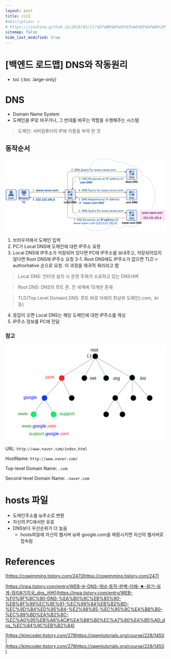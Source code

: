 ```yaml
---
layout: post
title: cs11
#description: >
# https://jinshine.github.io/2018/05/17/%EC%BB%B4%ED%93%A8%ED%84%B0%20%EA%B8%B0%EC%B4%88/%EB%A9%94%EB%AA%A8%EB%A6%AC%EA%B5%AC%EC%A1%B0/
sitemap: false
hide_last_modified: true
---
```

# [백엔드 로드맵] DNS와 작동원리

* toc
{:toc .large-only}

# DNS

- Domain Name System
- 도메인을 IP로 바꾸거나, 그 반대를 바꾸는 역할을 수행해주는 시스템

> 도메인: 서버컴퓨터의 IP에 이름을 부여 한 것

## 동작순서

![](/assets/img/cs/dns.png)

1. 브라우저에서 도메인 입력
2. PC가 Local DNS에 도메인에 대한 IP주소 요청
3. Local DNS에 IP주소가 저장되어 있다면 PC에 IP주소를 보내주고, 저장되어있지 않다면 Root DNS에 IP주소 요청
    3-1. Root DNS에도 IP주소가 없으면 TLD > authoritative 순으로 요청. 이 과정을 재귀적 쿼리라고 함

> Local DNS: 인터넷 설치 시 운영 주체가 소유하고 있는 DNS서버

> Root DNS: DNS의 루트 존. 전 세계에 13개만 존재

> TLD(Top Level Domain) DNS: 루트 바로 아래의 최상위 도메인(.com, .kr 등)

4. 응답이 오면 Local DNS는 해당 도메인에 대한 IP주소를 캐싱
5. IP주소 정보를 PC에 전달

### 참고

![](/assets/img/cs/rootdns.png)

URL: `http://www.naver.com/index.html`

HostName: `http://www.naver.com/`

Top-level Domain Name: `.com`

Second-level Domain Name: `.naver.com`

# hosts 파일

- 도메인주소를 ip주소로 변환
- 자신의 PC에서만 유효
- DNS보다 우선순위가 더 높음
    - hosts파일에 자신의 웹서버 ip와 google.com을 매핑시키면 자신의 웹서버로 접속됨

# References
[https://cowimming.tistory.com/247](https://cowimming.tistory.com/247)

[https://inpa.tistory.com/entry/WEB-🌐-DNS-개념-동작-완벽-이해-★-알기-쉽게-정리#기지국_dns_서버](https://inpa.tistory.com/entry/WEB-%F0%9F%8C%90-DNS-%EA%B0%9C%EB%85%90-%EB%8F%99%EC%9E%91-%EC%99%84%EB%B2%BD-%EC%9D%B4%ED%95%B4-%E2%98%85-%EC%95%8C%EA%B8%B0-%EC%89%BD%EA%B2%8C-%EC%A0%95%EB%A6%AC#%EA%B8%B0%EC%A7%80%EA%B5%AD_dns_%EC%84%9C%EB%B2%84)

[https://kimcoder.tistory.com/278https://opentutorials.org/course/228/1450](https://kimcoder.tistory.com/278https://opentutorials.org/course/228/1450)